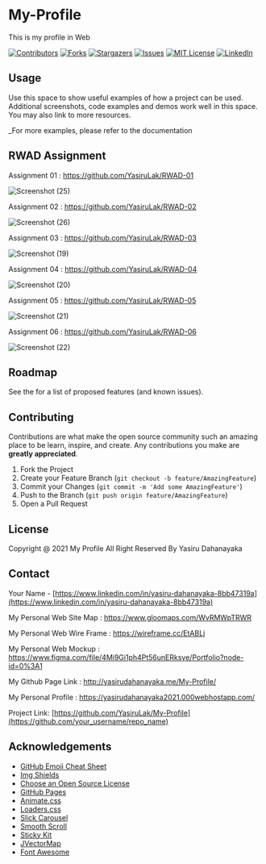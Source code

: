 # My-Profile
This is my profile in Web

[![Contributors][contributors-shield]][contributors-url]
[![Forks][forks-shield]][forks-url]
[![Stargazers][stars-shield]][stars-url]
[![Issues][issues-shield]][issues-url]
[![MIT License][license-shield]][license-url]
[![LinkedIn][linkedin-shield]](https://www.linkedin.com/in/yasiru-dahanayaka-8bb47319a)


<!-- USAGE EXAMPLES -->
## Usage

Use this space to show useful examples of how a project can be used. Additional screenshots, code examples and demos work well in this space. You may also link to more resources.

_For more examples, please refer to the documentation

## RWAD Assignment 

Assignment 01 : https://github.com/YasiruLak/RWAD-01

![Screenshot (25)](https://user-images.githubusercontent.com/80274745/147409019-7d92a46f-5a76-413d-b690-c66de7e60601.png)

Assignment 02 : https://github.com/YasiruLak/RWAD-02

![Screenshot (26)](https://user-images.githubusercontent.com/80274745/147409038-34869dba-958e-465a-b493-dd1afc89748b.png)

Assignment 03 : https://github.com/YasiruLak/RWAD-03

![Screenshot (19)](https://user-images.githubusercontent.com/80274745/147409050-80b1736f-5f75-40d9-8aef-4766eb607b6e.png)

Assignment 04 : https://github.com/YasiruLak/RWAD-04

![Screenshot (20)](https://user-images.githubusercontent.com/80274745/147409065-e3aabe12-e2f8-4b3d-a072-109ef83357a4.png)

Assignment 05 : https://github.com/YasiruLak/RWAD-05

![Screenshot (21)](https://user-images.githubusercontent.com/80274745/147409089-ef0b82a4-f8b7-4eda-9238-527c04251111.png)

Assignment 06 : https://github.com/YasiruLak/RWAD-06

![Screenshot (22)](https://user-images.githubusercontent.com/80274745/147409114-edd27e21-6693-4244-8a56-8f9ea040191c.png)


<!-- ROADMAP -->
## Roadmap

See the for a list of proposed features (and known issues).



<!-- CONTRIBUTING -->
## Contributing

Contributions are what make the open source community such an amazing place to be learn, inspire, and create. Any contributions you make are **greatly appreciated**.

1. Fork the Project
2. Create your Feature Branch (`git checkout -b feature/AmazingFeature`)
3. Commit your Changes (`git commit -m 'Add some AmazingFeature'`)
4. Push to the Branch (`git push origin feature/AmazingFeature`)
5. Open a Pull Request



<!-- LICENSE -->
## License

Copyright @ 2021 My Profile All Right Reserved By Yasiru Dahanayaka



<!-- CONTACT -->
## Contact

Your Name - [https://www.linkedin.com/in/yasiru-dahanayaka-8bb47319a](https://www.linkedin.com/in/yasiru-dahanayaka-8bb47319a) 

My Personal Web Site Map : https://www.gloomaps.com/WvRMWpTRWR

My Personal Web Wire Frame : https://wireframe.cc/EtABLj

My Personal Web Mockup : https://www.figma.com/file/4Mi9Gi1ph4Pt56unERksye/Portfolio?node-id=0%3A1

My Github Page Link : http://yasirudahanayaka.me/My-Profile/

My Personal Profile : https://yasirudahanayaka2021.000webhostapp.com/

Project Link: [https://github.com/YasiruLak/My-Profile](https://github.com/your_username/repo_name)



<!-- ACKNOWLEDGEMENTS -->
## Acknowledgements
* [GitHub Emoji Cheat Sheet](https://www.webpagefx.com/tools/emoji-cheat-sheet)
* [Img Shields](https://shields.io)
* [Choose an Open Source License](https://choosealicense.com)
* [GitHub Pages](https://pages.github.com)
* [Animate.css](https://daneden.github.io/animate.css)
* [Loaders.css](https://connoratherton.com/loaders)
* [Slick Carousel](https://kenwheeler.github.io/slick)
* [Smooth Scroll](https://github.com/cferdinandi/smooth-scroll)
* [Sticky Kit](http://leafo.net/sticky-kit)
* [JVectorMap](http://jvectormap.com)
* [Font Awesome](https://fontawesome.com)


<!-- MARKDOWN LINKS & IMAGES -->
<!-- https://www.markdownguide.org/basic-syntax/#reference-style-links -->
[contributors-shield]: https://img.shields.io/github/contributors/othneildrew/Best-README-Template.svg?style=for-the-badge
[contributors-url]: https://github.com/othneildrew/Best-README-Template/graphs/contributors
[forks-shield]: https://img.shields.io/github/forks/othneildrew/Best-README-Template.svg?style=for-the-badge
[forks-url]: https://github.com/othneildrew/Best-README-Template/network/members
[stars-shield]: https://img.shields.io/github/stars/othneildrew/Best-README-Template.svg?style=for-the-badge
[stars-url]: https://github.com/othneildrew/Best-README-Template/stargazers
[issues-shield]: https://img.shields.io/github/issues/othneildrew/Best-README-Template.svg?style=for-the-badge
[issues-url]: https://github.com/othneildrew/Best-README-Template/issues
[license-shield]: https://img.shields.io/github/license/othneildrew/Best-README-Template.svg?style=for-the-badge
[license-url]: https://github.com/othneildrew/Best-README-Template/blob/master/LICENSE.txt
[linkedin-shield]: https://img.shields.io/badge/-LinkedIn-black.svg?style=for-the-badge&logo=linkedin&colorB=555
[linkedin-url]: https://linkedin.com/in/othneildrew
[product-screenshot]: images/screenshot.png
